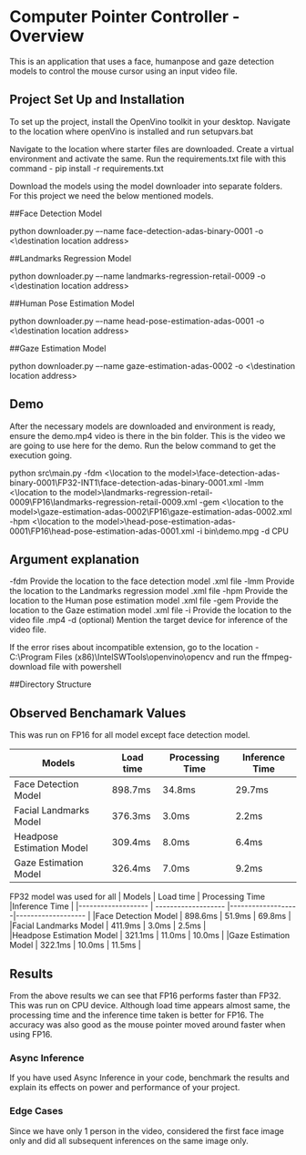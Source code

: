 # Computer Pointer Controller - Overview

This is an application that uses a face, humanpose and gaze detection models to control the mouse cursor using an input video file.

## Project Set Up and Installation
To set up the project, install the OpenVino toolkit in your desktop.
Navigate to the location where openVino is installed and run setupvars.bat

Navigate to the location where starter files are downloaded.
Create a virtual environment and activate the same.
Run the requirements.txt file with this command - pip install -r requirements.txt

Download the models using the model downloader into separate folders.
For this project we need the below mentioned models.

##Face Detection Model

python downloader.py –-name face-detection-adas-binary-0001 -o  <\destination location address>

##Landmarks Regression Model

python downloader.py –-name landmarks-regression-retail-0009 -o  <\destination location address>

##Human Pose Estimation Model

python downloader.py –-name head-pose-estimation-adas-0001 -o  <\destination location address>

##Gaze Estimation Model

python downloader.py –-name gaze-estimation-adas-0002 -o  <\destination location address>


## Demo
After the necessary models are downloaded and environment is ready, ensure the demo.mp4 video is there in the bin folder. This is the video we are going to use here for the demo.
Run the below command to get the execution going.

python src\main.py -fdm <\location to the model>\face-detection-adas-binary-0001\FP32-INT1\face-detection-adas-binary-0001.xml -lmm <\location to the model>\landmarks-regression-retail-0009\FP16\landmarks-regression-retail-0009.xml -gem <\location to the model>\gaze-estimation-adas-0002\FP16\gaze-estimation-adas-0002.xml -hpm <\location to the model>\head-pose-estimation-adas-0001\FP16\head-pose-estimation-adas-0001.xml -i bin\demo.mpg -d CPU

## Argument explanation

-fdm Provide the location to the face detection model .xml file
-lmm Provide the location to the Landmarks regression model .xml file
-hpm Provide the location to the Human pose estimation model .xml file
-gem Provide the location to the Gaze estimation model .xml file
-i Provide the location to the video file .mp4
-d (optional) Mention the target device for inference of the video file.

If the error rises about incompatible extension, go to the location - C:\Program Files (x86)\IntelSWTools\openvino\opencv 
and run the ffmpeg-download file with powershell

##Directory Structure

## Observed Benchamark Values


This was run on FP16 for all model except face detection model.

| Models                |      Load time          | Processing Time    |Inference Time |
|-------------------    |   -------------------   |-------------------|------------------- |
|Face Detection Model    |      898.7ms     |        34.8ms           |     29.7ms          |
|Facial Landmarks Model          |       376.3ms     |      3.0ms     |   2.2ms             |
|Headpose Estimation Model       |       309.4ms     |      8.0ms     |     6.4ms           |
|Gaze Estimation Model           |       326.4ms     |       7.0ms    |     9.2ms           |

 FP32 model was used for all
| Models                |      Load time          | Processing Time    |Inference Time |
|-------------------    |   -------------------   |-------------------|------------------- |
|Face Detection Model            |       898.6ms     |       51.9ms              |     69.8ms          |
|Facial Landmarks Model          |       411.9ms     |       3.0ms               |     2.5ms           |                        
|Headpose Estimation Model       |       321.1ms     |       11.0ms              |     10.0ms          |
|Gaze Estimation Model           |       322.1ms     |       10.0ms              |     11.5ms          |


## Results
From the above results we can see that FP16 performs faster than FP32. This was run on CPU device. Although load time appears almost same, the processing time and the inference time taken is better for FP16. The accuracy was also good as the mouse pointer moved around faster when using FP16. 

### Async Inference
If you have used Async Inference in your code, benchmark the results and explain its effects on power and performance of your project.

### Edge Cases
Since we have only 1 person in the video, considered the first face image only and did all subsequent inferences on the same image only.
